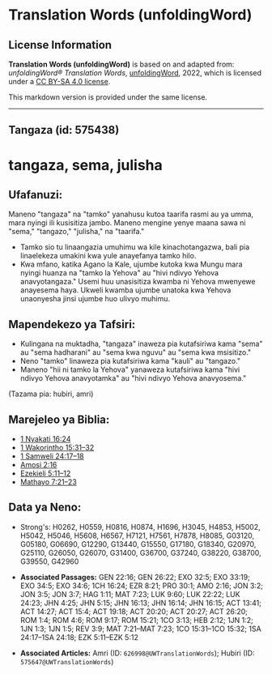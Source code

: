 # Translation Words (unfoldingWord)

## License Information

**Translation Words (unfoldingWord)** is based on and adapted from: _unfoldingWord® Translation Words_, [unfoldingWord](https://unfoldingword.org/utw), 2022, which is licensed under a [CC BY-SA 4.0 license](https://creativecommons.org/licenses/by-sa/4.0/legalcode.en).

This markdown version is provided under the same license.



--------------------------------

## Tangaza (id: 575438)

tangaza, sema, julisha
======================

Ufafanuzi:
----------

Maneno "tangaza" na "tamko" yanahusu kutoa taarifa rasmi au ya umma, mara nyingi ili kusisitiza jambo. Maneno mengine yenye maana sawa ni "sema," "tangazo," "julisha," na "taarifa."

* Tamko sio tu linaangazia umuhimu wa kile kinachotangazwa, bali pia linaelekeza umakini kwa yule anayefanya tamko hilo.
* Kwa mfano, katika Agano la Kale, ujumbe kutoka kwa Mungu mara nyingi huanza na "tamko la Yehova" au "hivi ndivyo Yehova anavyotangaza." Usemi huu unasisitiza kwamba ni Yehova mwenyewe anayesema haya. Ukweli kwamba ujumbe unatoka kwa Yehova unaonyesha jinsi ujumbe huo ulivyo muhimu.

Mapendekezo ya Tafsiri:
-----------------------

* Kulingana na muktadha, "tangaza" inaweza pia kutafsiriwa kama "sema" au "sema hadharani" au "sema kwa nguvu" au "sema kwa msisitizo."
* Neno "tamko" linaweza pia kutafsiriwa kama "kauli" au "tangazo."
* Maneno "hii ni tamko la Yehova" yanaweza kutafsiriwa kama "hivi ndivyo Yehova anavyotamka" au "hivi ndivyo Yehova anavyosema."

(Tazama pia: hubiri, amri)

Marejeleo ya Biblia:
--------------------

* [1 Nyakati 16:24](https://ref.ly/1Chr16:24)
* [1 Wakorintho 15:31–32](https://ref.ly/1Cor15:31-1Cor15:32)
* [1 Samweli 24:17–18](https://ref.ly/1Sam24:17-1Sam24:18)
* [Amosi 2:16](https://ref.ly/Amos2:16)
* [Ezekieli 5:11–12](https://ref.ly/Ezek5:11-Ezek5:12)
* [Mathayo 7:21–23](https://ref.ly/Matt7:21-Matt7:23)

Data ya Neno:
-------------

* Strong's: H0262, H0559, H0816, H0874, H1696, H3045, H4853, H5002, H5042, H5046, H5608, H6567, H7121, H7561, H7878, H8085, G03120, G05180, G06690, G12290, G13440, G15550, G17180, G18340, G20970, G25110, G26050, G26070, G31400, G36700, G37240, G38220, G38700, G39550, G42960

* **Associated Passages:** GEN 22:16; GEN 26:22; EXO 32:5; EXO 33:19; EXO 34:5; EXO 34:6; 1CH 16:24; EZR 8:21; PRO 30:1; AMO 2:16; JON 3:2; JON 3:5; JON 3:7; HAG 1:11; MAT 7:23; LUK 9:60; LUK 22:22; LUK 24:23; JHN 4:25; JHN 5:15; JHN 16:13; JHN 16:14; JHN 16:15; ACT 13:41; ACT 14:27; ACT 15:4; ACT 19:18; ACT 20:20; ACT 20:27; ACT 26:20; ROM 1:4; ROM 4:6; ROM 9:17; ROM 15:21; 1CO 3:13; HEB 2:12; 1JN 1:2; 1JN 1:3; 1JN 1:5; REV 3:9; MAT 7:21–MAT 7:23; 1CO 15:31–1CO 15:32; 1SA 24:17–1SA 24:18; EZK 5:11–EZK 5:12
* **Associated Articles:** Amri (ID: `626998@UWTranslationWords`); Hubiri (ID: `575647@UWTranslationWords`)

